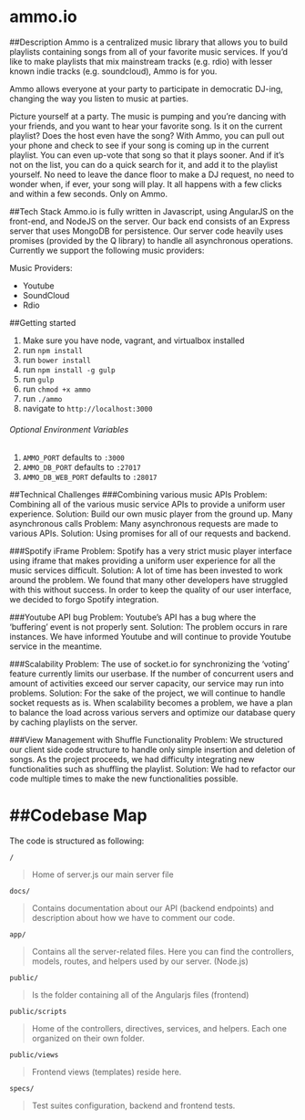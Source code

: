 ammo.io
======================

##Description
Ammo is a centralized music library that allows you to build playlists containing songs from all of your favorite music services. 
If you’d like to make playlists that mix mainstream tracks (e.g. rdio) with lesser known indie tracks (e.g. soundcloud),  Ammo is for you.

Ammo allows everyone at your party to participate in democratic DJ-ing, changing the way you listen to music at parties.

Picture yourself at a party. The music is pumping and you’re dancing with your friends, and you want to hear your favorite song. Is it on the current playlist? Does the host even have the song? With Ammo, you can pull out your phone and check to see if your song is coming up in the current playlist. You can even up-vote that song so that it plays sooner. And if it’s not on the list, you can do a quick search for it, and add it to the playlist yourself. No need to leave the dance floor to make a DJ request, no need to wonder when, if ever, your song will play. It all happens with a few clicks and within a few seconds. Only on Ammo. 


##Tech Stack
Ammo.io is fully written in Javascript, using AngularJS on the front-end, and NodeJS on the server. Our back end consists of an Express server that uses MongoDB for persistence. Our server code heavily uses promises (provided by the Q library) to handle all asynchronous operations. Currently we support the following music providers:

Music Providers:
- Youtube
- SoundCloud
- Rdio


##Getting started
1. Make sure you have node, vagrant, and virtualbox installed 
2. run `npm install`
3. run `bower install`
4. run `npm install -g gulp`
5. run `gulp`
6. run `chmod +x ammo`
7. run `./ammo`
8. navigate to `http://localhost:3000`

###### Optional Environment Variables
1. `AMMO_PORT` defaults to `:3000`
2. `AMMO_DB_PORT` defaults to `:27017`
3. `AMMO_DB_WEB_PORT` defaults to `:28017`

##Technical Challenges
###Combining various music APIs
Problem: Combining all of the various music service APIs to provide a uniform user experience.
Solution: Build our own music player from the ground up.
Many asynchronous calls
Problem: Many asynchronous requests are made to various APIs.
Solution: Using promises for all of our requests and backend.

###Spotify iFrame
Problem: Spotify has a very strict music player interface using iframe that makes providing a uniform user experience for all the music services difficult.
Solution: A lot of time has been invested to work around the problem. We found that many other developers have struggled with this without success. In order to keep the quality of our user interface, we decided to forgo Spotify integration.

###Youtube API bug
Problem: Youtube’s API has a bug where the ‘buffering’ event is not properly sent.
Solution: The problem occurs in rare instances. We have informed Youtube and will continue to provide Youtube service in the meantime.

###Scalability
Problem: The use of socket.io for synchronizing the ‘voting’ feature currently limits our userbase. If the number of concurrent users and amount of activities exceed our server capacity, our service may run into problems.
Solution: For the sake of the project, we will continue to handle socket requests as is. When scalability becomes a problem, we have a plan to balance the load across various servers and optimize our database query by caching playlists on the server.

###View Management with Shuffle Functionality
Problem: We structured our client side code structure to handle only simple insertion and deletion of songs. As the project proceeds, we had difficulty integrating new functionalities such as shuffling the playlist.
Solution: We had to refactor our code multiple times to make the new functionalities possible.

##Codebase Map
=====

The code is structured as following:

`/`
> Home of server.js our main server file

`docs/`
> Contains documentation about our API (backend endpoints) and description about how we have to comment our code.

`app/`
> Contains all the server-related files. Here you can find the controllers, models, routes, and helpers used by our server. (Node.js)

`public/`
> Is the folder containing all of the Angularjs files (frontend)

`public/scripts`
> Home of the controllers, directives, services, and helpers. Each one organized on their own folder.

`public/views`
> Frontend views (templates) reside here.

`specs/`
> Test suites configuration, backend and frontend tests.